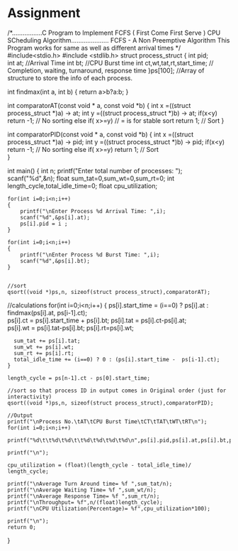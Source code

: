 # Assignment

/*.................C Program to Implement FCFS ( First Come First Serve ) CPU SCheduling Algorithm.....................
FCFS - A Non Preemptive Algorithm
This Program works for same as well as different arrival times
*/
#include<stdio.h>
#include <stdlib.h>
struct process_struct
{
  int pid;  
  int at;       //Arrival Time
  int bt;       //CPU Burst time 
  int ct,wt,tat,rt,start_time;   // Completion, waiting, turnaround, response time
}ps[100];       //Array of structure to store the info of each process.   


int findmax(int a, int b)
{
    return a>b?a:b;
}

int comparatorAT(const void * a, const void *b)
{
   int x =((struct process_struct *)a) -> at;
   int y =((struct process_struct *)b) -> at;
   if(x<y)
     return -1;  // No sorting
   else if( x>=y) // = is for stable sort
    return 1;    // Sort
} 

int comparatorPID(const void * a, const void *b)
{
   int x =((struct process_struct *)a) -> pid;
   int y =((struct process_struct *)b) -> pid;
   if(x<y)
     return -1;  // No sorting
   else if( x>=y)
    return 1;    // Sort  
} 

int main()
{
    int n;
    printf("Enter total number of processes: ");
    scanf("%d",&n);
    float sum_tat=0,sum_wt=0,sum_rt=0;
    int length_cycle,total_idle_time=0;
    float cpu_utilization;
    
    for(int i=0;i<n;i++)
    {
        printf("\nEnter Process %d Arrival Time: ",i);
        scanf("%d",&ps[i].at);
        ps[i].pid = i ;
    }
    
    for(int i=0;i<n;i++)
    {
        printf("\nEnter Process %d Burst Time: ",i);
        scanf("%d",&ps[i].bt);
    }
    

    //sort
    qsort((void *)ps,n, sizeof(struct process_struct),comparatorAT);
   
   //calculations
    for(int i=0;i<n;i++)
    {
      ps[i].start_time = (i==0) ? ps[i].at : findmax(ps[i].at, ps[i-1].ct);  
      ps[i].ct =  ps[i].start_time + ps[i].bt;
      ps[i].tat = ps[i].ct-ps[i].at;       
      ps[i].wt = ps[i].tat-ps[i].bt;
      ps[i].rt=ps[i].wt;
       
      sum_tat += ps[i].tat;
      sum_wt += ps[i].wt;
      sum_rt += ps[i].rt;
      total_idle_time += (i==0) ? 0 : (ps[i].start_time -  ps[i-1].ct);
    }
    
    length_cycle = ps[n-1].ct - ps[0].start_time; 
    
    //sort so that process ID in output comes in Original order (just for interactivity)
    qsort((void *)ps,n, sizeof(struct process_struct),comparatorPID);

    //Output
    printf("\nProcess No.\tAT\tCPU Burst Time\tCT\tTAT\tWT\tRT\n");
    for(int i=0;i<n;i++)
     printf("%d\t\t%d\t%d\t\t%d\t%d\t%d\t%d\n",ps[i].pid,ps[i].at,ps[i].bt,ps[i].ct,ps[i].tat,ps[i].wt,ps[i].rt);

    printf("\n");    
    
    cpu_utilization = (float)(length_cycle - total_idle_time)/ length_cycle;

    printf("\nAverage Turn Around time= %f ",sum_tat/n);
    printf("\nAverage Waiting Time= %f ",sum_wt/n);
    printf("\nAverage Response Time= %f ",sum_rt/n);
    printf("\nThroughput= %f",n/(float)length_cycle);    
    printf("\nCPU Utilization(Percentage)= %f",cpu_utilization*100);

    printf("\n");
    return 0;
}
